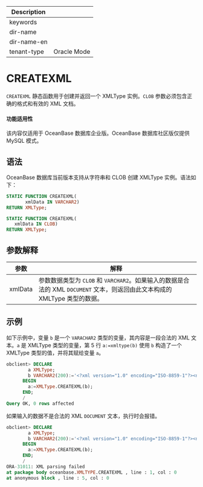 | Description   |                 |
|---------------|-----------------|
| keywords      |                 |
| dir-name      |                 |
| dir-name-en   |                 |
| tenant-type   | Oracle Mode     |

# CREATEXML

`CREATEXML` 静态函数用于创建并返回一个 XMLType 实例。`CLOB` 参数必须包含正确的格式和有效的 XML 文档。


  <main id="notice" >
    <h4>功能适用性</h4>
    <p>该内容仅适用于 OceanBase 数据库企业版。OceanBase 数据库社区版仅提供 MySQL 模式。</p>
  </main>

## 语法

OceanBase 数据库当前版本支持从字符串和 CLOB 创建 XMLType 实例。语法如下：

```sql
STATIC FUNCTION CREATEXML(
       xmlData IN VARCHAR2)
RETURN XMLType;

STATIC FUNCTION CREATEXML(
   xmlData IN CLOB)
RETURN XMLType;
```



## 参数解释



|   参数    |                   解释                    |
|---------|-----------------------------------------|
| xmlData |  参数数据类型为 `CLOB` 和 `VARCHAR2`。如果输入的数据是合法的 XML `DOCUMENT` 文本，则返回由此文本构成的 XMLType 类型的数据。  |


## 示例

如下示例中，变量 `b` 是一个 `VARACHAR2` 类型的变量，其内容是一段合法的 XML 文本。`a` 是 XMLType 类型的变量，第 5 行 `a:=xmltype(b)` 使用 `b` 构造了一个 XMLType 类型的值，并将其赋给变量 `a`。

```sql
obclient> DECLARE
        a XMLType;
        b VARCHAR2(200):='<?xml version="1.0" encoding="ISO-8859-1"?><note><heading>Reminder</heading></note>';
      BEGIN
        a:=XMLType.CREATEXML(b);
      END;
      /
Query OK, 0 rows affected
```

如果输入的数据不是合法的 XML `DOCUMENT` 文本，执行时会报错。

```sql
obclient> DECLARE
        a XMLType;
        b VARCHAR2(200):='<?xml version="1.0" encoding="ISO-8859-1"?><note><heading>Reminder</heading></error>';
      BEGIN
        a:=XMLType.CREATEXML(b);
      END;
      /
ORA-31011: XML parsing failed
at package body oceanbase.XMLTYPE.CREATEXML , line : 1, col : 0
at anonymous block , line : 5, col : 0
```